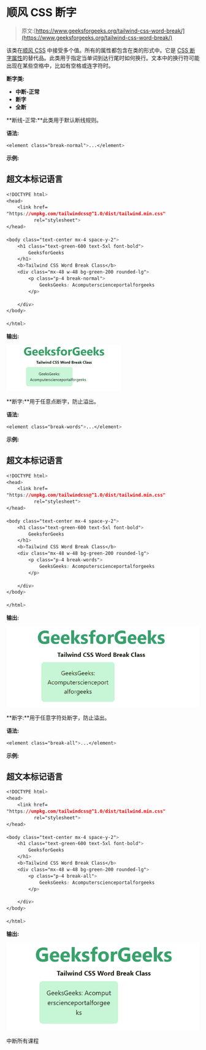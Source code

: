 # 顺风 CSS 断字

> 原文:[https://www.geeksforgeeks.org/tailwind-css-word-break/](https://www.geeksforgeeks.org/tailwind-css-word-break/)

该类在[顺风 CSS](https://www.geeksforgeeks.org/css-tailwind-introduction/) 中接受多个值。所有的属性都包含在类的形式中。它是 [CSS 断字属性](https://www.geeksforgeeks.org/css-word-break-property/)的替代品。此类用于指定当单词到达行尾时如何换行。文本中的换行符可能出现在某些空格中，比如有空格或连字符时。

**断字类:**

*   **中断-正常**
*   **断字**
*   **全断**

**断线-正常:**此类用于默认断线规则。

**语法:**

```css
<element class="break-normal">...</element>
```

**示例:**

## 超文本标记语言

```css
<!DOCTYPE html> 
<head> 
    <link href=
"https://unpkg.com/tailwindcss@^1.0/dist/tailwind.min.css" 
          rel="stylesheet"> 
</head> 

<body class="text-center mx-4 space-y-2"> 
    <h1 class="text-green-600 text-5xl font-bold">
        GeeksforGeeks
    </h1> 
    <b>Tailwind CSS Word Break Class</b> 
    <div class="mx-48 w-48 bg-green-200 rounded-lg">
        <p class="p-4 break-normal">
            GeeksGeeks: Acomputerscienceportalforgeeks
        </p>

    </div>
</body> 

</html> 
```

**输出:**

![](img/6116e3cb4d0e41331932e350c3f2d96e.png)

**断字:**用于任意点断字，防止溢出。

**语法:**

```css
<element class="break-words">...</element>
```

**示例:**

## 超文本标记语言

```css
<!DOCTYPE html> 
<head> 
    <link href=
"https://unpkg.com/tailwindcss@^1.0/dist/tailwind.min.css" 
          rel="stylesheet"> 
</head> 

<body class="text-center mx-4 space-y-2"> 
    <h1 class="text-green-600 text-5xl font-bold">
        GeeksforGeeks
    </h1> 
    <b>Tailwind CSS Word Break Class</b> 
    <div class="mx-48 w-48 bg-green-200 rounded-lg">
        <p class="p-4 break-words">
            GeeksGeeks: Acomputerscienceportalforgeeks
        </p>

    </div>
</body> 

</html> 
```

**输出:**

![](img/0692fdf36cda8962cb98a36de8dc84ad.png)

**断字:**用于任意字符处断字，防止溢出。

**语法:**

```css
<element class="break-all">...</element>
```

**示例:**

## 超文本标记语言

```css
<!DOCTYPE html> 
<head> 
    <link href=
"https://unpkg.com/tailwindcss@^1.0/dist/tailwind.min.css" 
          rel="stylesheet"> 
</head> 

<body class="text-center mx-4 space-y-2"> 
    <h1 class="text-green-600 text-5xl font-bold">
        GeeksforGeeks
    </h1> 
    <b>Tailwind CSS Word Break Class</b> 
    <div class="mx-48 w-48 bg-green-200 rounded-lg">
        <p class="p-4 break-all">
            GeeksGeeks: Acomputerscienceportalforgeeks
        </p>

    </div>
</body> 

</html> 
```

**输出:**

![](img/7f2e221aa646ad27bb81d52cb90a9f8f.png)

中断所有课程